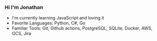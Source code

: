 ### Hi I'm Jonathan
- I'm currently learning JavaScript and loving it
- Favorite Languages: Python, C#, Go
- Familiar Tools: Git, Github actions, PostgreSQL, SQLite, Docker, AWS, GCS, Jira





<!--
<a href="https://github.com/MechamJonathan/github-readme-stats">
  <img height=150 align="center" src="https://github-readme-stats.vercel.app/api?username=MechamJonathan&hide=issues,contribs&show_icons=true&theme=transparent" />
</a>
-->


<!--
I'm currently on the look out for a role in backend web development, ideally writing Go or Python. I'd especially love to work at a startup on a tight knit team where I can make an impact quickly. If you're hiring, let's chat!
-->
